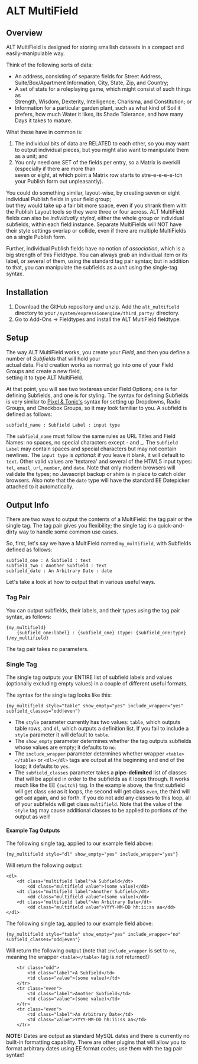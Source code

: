 # ALT MultiField #

## Overview ##

ALT MultiField is designed for storing smallish datasets in a compact and easily-manipulable way. 

Think of the following sorts of data:

* An address, consisting of separate fields for Street Address, Suite/Box/Apartment Information, 
 City, State, Zip, and Country; 
* A set of stats for a roleplaying game, which might consist of such things as  
Strength, Wisdom, Dexterity, Intelligence, Charisma, and Constitution; or 
* Information for a particular garden plant, such as what kind of Soil it prefers, how much Water it likes, 
 its Shade Tolerance, and how many Days it takes to mature.

What these have in common is:

1. The individual bits of data are RELATED to each other, so you may want to output individual pieces, 
 but you might also want to manipulate them as a unit; and 
2. You only need one SET of the fields per entry, so a Matrix is overkill (especially if there are more than  
seven or eight, at which point a Matrix row starts to stre-e-e-e-e-tch your Publish form out unpleasantly).

You could do something similar, layout-wise, by creating seven or eight individual Publish fields in your field group;  
but they would take up a fair bit more space, even if you shrank them with the Publish Layout tools 
so they were three or four across. ALT MultiField fields can also be *individually styled*, 
either the whole group or individual subfields, within each field instance. Separate MultiFields will NOT have their 
style settings overlap or collide, even if there are multiple MultiFields on a single Publish form.

Further, individual Publish fields have no notion of *association*, which is a big strength of this Fieldtype. 
You can always grab an individual item or its label, or several of them, using the standard tag pair syntax; but in 
addition to that, you can manipulate the subfields as a *unit* using the single-tag syntax. 

## Installation ##

1. Download the GitHub repository and unzip. Add the `alt_multifield` directory to your `/system/expressionengine/third_party/`
directory.
2. Go to Add-Ons -> Fieldtypes and install the ALT MultiField fieldtype.

## Setup ##

The way ALT MultiField works, you create your *Field*, and then you define a number of *Subfields* that will hold your  
actual data. Field creation works as normal; go into one of your Field Groups and create a new field,  
setting it to type ALT MultiField.

At that point, you will see two textareas under Field Options; one is for defining Subfields, and one is for styling. 
The syntax for defining Subfields is very similar to [Pixel & Tonic's](http://pixelandtonic.com/) syntax for setting up 
Dropdowns, Radio Groups, and Checkbox Groups, so it may look familiar to you. A subfield is defined as follows: 

    subfield_name : Subfield Label : input type
    
The `subfield_name` must follow the same rules as URL Titles and Field Names: no spaces, no special characters except - and _. 
The `Subfield Label` may contain spaces and special characters but may not contain newlines. The `input type` is *optional*: if you 
leave it blank, it will default to `text`. Other valid values are 'textarea' and several of the HTML5 input types: 
`tel`, `email`, `url`, `number`, and `date`. Note that only modern browsers will validate the types; no Javascript backup or shim 
is in place to catch older browsers. Also note that the `date` type will have the standard EE Datepicker attached to it automatically.


## Output Info ##

There are two ways to output the contents of a MultiField: the tag pair or the single tag. The tag pair gives you flexibility;
the single tag is a quick-and-dirty way to handle some common use cases.

So, first, let's say we have a MultiField named `my_multifield`, with Subfields defined as follows:

    subfield_one : A Subfield : text
    subfield_two : Another Subfield : text
    subfield_date : An Arbitrary Date : date
    
Let's take a look at how to output that in various useful ways.

### Tag Pair ###
    
You can output subfields, their labels, and their types using the tag pair syntax, as follows:

    {my_multifield}
        {subfield_one:label} : {subfield_one} (type: {subfield_one:type}
    {/my_multifield}
    
The tag pair takes no parameters.

### Single Tag ###

The single tag outputs your ENTIRE list of subfield labels and values (optionally excluding empty values) in 
a couple of different useful formats.

The syntax for the single tag looks like this:

    {my_multifield style="table" show_empty="yes" include_wrapper="yes" subfield_classes="odd|even"}
    
* The `style` parameter currently has two values:  `table`, which outputs table rows, and `dl`, which outputs 
a definition list. If you fail to include a `style` parameter it will default to `table`.
* The `show_empty` parameter determines whether the tag outputs subfields whose values are empty; it defaults to `no`.
* The `include_wrapper` parameter determines whether wrapper `<table></table>` or `<dl></dl>` tags are output at the 
beginning and end of the loop; it defaults to `yes`.
* The `subfield_classes` parameter takes a **pipe-delimited** list of classes that will be applied in order to the 
subfields as it loops through. It works much like the EE `{switch}` tag. In the example above, the first subfield will 
get class `odd` as it loops, the second will get class `even`, the third will get `odd` again, and so forth. If you 
do not add any classes to this loop, all of your subfields will get class `multifield`. Note that the value of the 
`style` tag may cause additional classes to be applied to portions of the output as well!

#### Example Tag Outputs ####

The following single tag, applied to our example field above:

    {my_multifield style="dl" show_empty="yes" include_wrapper="yes"}
    
Will return the following output:

    <dl>
        <dt class="multifield label">A Subfield</dt>
            <dd class="multifield value">(some value)</dd>
        <dt class="multifield label">Another Subfield</dt>
            <dd class="multifield value">(some value)</dd>
        <dt class="multifield label">An Arbitrary Date</dt>
            <dd class="multifield value">YYYY-MM-DD hh:ii:ss aa</dd>
    </dl>

The following single tag, applied to our example field above:

    {my_multifield style="table" show_empty="yes" include_wrapper="no" subfield_classes="odd|even"}
    
Will return the following output (note that `include_wrapper` is set to `no`, meaning the wrapper `<table></table>` tag 
is *not* returned!):

        <tr class="odd">
            <td class="label">A Subfield</td>
            <td class="value">(some value)</td>
        </tr>
        <tr class="even">
            <td class="label">Another Subfield</td>
            <td class="value">(some value)</td>
        </tr>
        <tr class="even">
            <td class="label">An Arbitrary Date</td>
            <td class="value">YYYY-MM-DD hh:ii:ss aa</td>
        </tr>

**NOTE:** Dates are output as standard MySQL dates and there is currently no built-in formatting capability. There are other
plugins that will allow you to format arbitrary dates using EE format codes; use them with the tag pair syntax!
